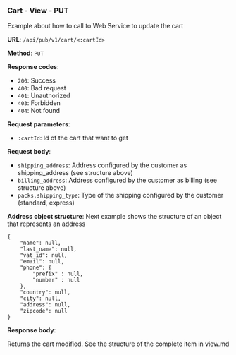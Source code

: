### Cart - View - PUT

Example about how to call to Web Service to update the cart

**URL**: `/api/pub/v1/cart/<:cartId>`

**Method**: `PUT`

**Response codes**:
* `200`: Success
* `400`: Bad request
* `401`: Unauthorized
* `403`: Forbidden
* `404`: Not found

**Request parameters**:
* `:cartId`: Id of the cart that want to get
  
**Request body**: 
* `shipping_address`: Address configured by the customer as shipping_address (see structure above)
* `billing_address`: Address configured by the customer as billing (see structure above)
* `packs.shipping_type`: Type of the shipping configured by the customer (standard, express)

**Address object structure**:
Next example shows the structure of an object that represents an address
```
{
	"name": null,
	"last_name": null,
	"vat_id": null,
	"email": null,
	"phone": {
		"prefix" : null,
		"number" : null
	},
	"country": null,
	"city": null,
	"address": null,
	"zipcode": null
}
```

**Response body**:

Returns the cart modified. See the structure of the complete item in view.md 
